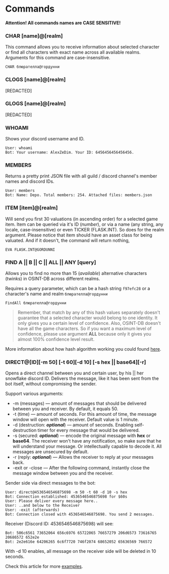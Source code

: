 # Commands

**Attention! All commands names are CASE SENSITIVE!**

### CHAR [name]@[realm]

This command allows you to receive information about selected character or find all characters with exact name across all available realms.
Arguments for this command are case-insensitive.

```text
CHAR блюрателла@гордунни
```

### CLOGS [name]@[realm]

[REDACTED]

### GLOGS [name]@[realm]

[REDACTED]

### WHOAMI

Shows your discord username and ID.

```text
User: whoami
Bot: Your username: AlexZeDim. Your ID: 6456456456456456.
```

### MEMBERS

Returns a pretty print JSON file with all guild / discord channel's member names and discord IDs.

```text
User: members
Bot: Name: Depo. Total members: 254. Attached files: members.json
```

### ITEM [item]@[realm]

Will send you first 30 valuations (in ascending order) for a selected game item. Item can be queried via it's ID (_number_), or via a name (any string, any locale, case-insensitive)
or even TICKER (FLASK.INT). So does for the realm argument. Please notice that item should have an asset class for being valuated. And if it doesn't, the command will return nothing,

```text
EVA FLASK.INT@GORDUNNI
```

### FIND A || B || C || ALL || ANY [query]

Allows you to find no more than 15 (_available_) alternative characters (twinks) in OSINT-DB across different realms.

Requires a query parameter, which can be a hash string `f97efc28` or a character's name and realm `блюрателла@гордунни`

```text
FindAll блюрателла@гордунни
```

> Remember, that match by any of this hash values separately doesn't guarantee that a selected character would belong to one identity.
> It only gives you a certain level of confidence. Also, OSINT-DB doesn't have all the game characters.
> So if you want a maximum level of confidence, please use argument **ALL** because only it gives you almost 100% confidence level result.

More information about how hash algorithm working you could found [here](http://ya.ru).

### DIRECT@[ID][-m 50] [-t 60][-d 10] [-s hex || base64][-r]

Opens a direct channel between you and certain user, by his || her snowflake discord ID. Delivers the message, like it has been sent from the bot itself, without compromising the sender.

Support various arguments:

- -m (messages) — amount of messages that should be delivered between you and receiver. By default, it equals 50.
- -t (time) — amount of seconds. For this amount of time, the message window will open with the receiver. Default value is 1 minute.
- -d (destruction: **_optional_**) — amount of seconds. Enabling self-destruction timer for every message that would be delivered.
- -s (secured: **_optional_**) — encode the original message with **hex** or **base64**. The receiver won't have any notification, so make sure that he will understand your message.
  Or intellectually capable to decode it. All messages are unsecured by default.
- -r (reply: **_optional_**) — Allows the receiver to reply at your messages back.
- -exit or -close — After the following command, instantly close the message window between you and the receiver.

Sender side via direct messages to the bot:

```text
User: direct@4536546546875698 -m 50 -t 60 -d 10 -s hex
Bot: Connection established: 4536546546875698 for $60s
User: Please deliver every message here..
User: ..and below to the Receiver
User: -exit (afterwards)
Bot: Connection closed with 4536546546875698. You send 2 messages.
```

Receiver (Discord ID: 4536546546875698) will see:

```text
Bot: 506c6561 73652064 656c6976 65722065 76657279 206d6573 73616765 20686572 652e2e
Bot: 2e2e616e 64206265 6c6f7720 746f2074 68652052 65636569 766572
```

With -d 10 enables, all message on the receiver side will be deleted in 10 seconds.

Check this article for more [examples](https://ya.ru).
